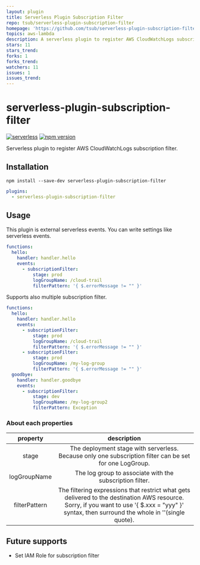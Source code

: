 ```yaml
---
layout: plugin
title: Serverless Plugin Subscription Filter
repo: tsub/serverless-plugin-subscription-filter
homepage: 'https://github.com/tsub/serverless-plugin-subscription-filter'
topics: aws-lambda
description: A serverless plugin to register AWS CloudWatchLogs subscription filter
stars: 11
stars_trend: 
forks: 1
forks_trend: 
watchers: 11
issues: 1
issues_trend: 
---
```



# serverless-plugin-subscription-filter

[![serverless](http://public.serverless.com/badges/v3.svg)](http://www.serverless.com) [![npm version](https://badge.fury.io/js/serverless-plugin-subscription-filter.svg)](https://badge.fury.io/js/serverless-plugin-subscription-filter)

Serverless plugin to register AWS CloudWatchLogs subscription filter.

## Installation

`npm install --save-dev serverless-plugin-subscription-filter`

```yaml
plugins:
  - serverless-plugin-subscription-filter
```

## Usage

This plugin is external serverless events.
You can write settings like serverless events.

```yaml
functions:
  hello:
    handler: handler.hello
    events:
      - subscriptionFilter:
          stage: prod
          logGroupName: /cloud-trail
          filterPattern: '{ $.errorMessage != "" }'
```

Supports also multiple subscription filter.

```yaml
functions:
  hello:
    handler: handler.hello
    events:
      - subscriptionFilter:
          stage: prod
          logGroupName: /cloud-trail
          filterPattern: '{ $.errorMessage != "" }'
      - subscriptionFilter:
          stage: prod
          logGroupName: /my-log-group
          filterPattern: '{ $.errorMessage != "" }'
  goodbye:
    handler: handler.goodbye
    events:
      - subscriptionFilter:
          stage: dev
          logGroupName: /my-log-group2
          filterPattern: Exception
```

### About each properties

|property|description|
|:---:|:---:|
|stage|The deployment stage with serverless. Because only one subscription filter can be set for one LogGroup.|
|logGroupName|The log group to associate with the subscription filter. |
|filterPattern|The filtering expressions that restrict what gets delivered to the destination AWS resource. Sorry, if you want to use '{ $.xxx = "yyy" }' syntax, then surround the whole in ''(single quote).|

## Future supports

* Set IAM Role for subscription filter
